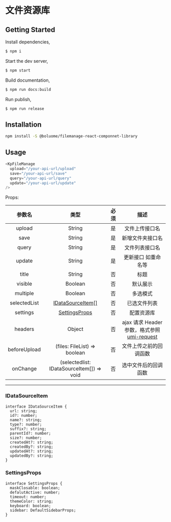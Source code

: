 # 文件资源库

## Getting Started

Install dependencies,

```bash
$ npm i
```

Start the dev server,

```bash
$ npm start
```

Build documentation,

```bash
$ npm run docs:build
```

Run publish,

```bash
$ npm run release
```

## Installation

```bash
npm install -S @boluome/filemanage-react-componnet-library
```

## Usage

```js
<KpFileManage
  upload="/your-api-url/upload"
  save="/your-api-url/save"
  query="/your-api-url/query"
  update="/your-api-url/update"
/>
```

Props:

| 参数名 | 类型 | 必须 | 描述 |
| :-: | :-: | :-: | :-: |
| upload | String | 是 | 文件上传接口名 |
| save | String | 是 | 新增文件夹接口名 |
| query | String | 是 | 文件列表接口名 |
| update | String | 是 | 更新接口 如重命名等 |
| title | String | 否 | 标题 |
| visible | Boolean | 否 | 默认展示 |
| multiple | Boolean | 否 | 多选模式 |
| selectedList | [IDataSourceItem[]](#IDataSourceItem) | 否 | 已选文件列表 |
| settings | [SettingsProps](#SettingsProps) | 否 | 配置资源库 |
| headers | Object | 否 | ajax 请求 Header 参数，格式参照[umi-request](https://github.com/umijs/umi-request) |
| beforeUpload | (files: FileList) => boolean | 否 | 文件上传之前的回调函数 |
| onChange | (selectedlist: IDataSourceItem[]) => void | 否 | 选中文件后的回调函数 |

---

### IDataSourceItem

```
interface IDataSourceItem {
  url: string;
  id?: number;
  name?: string;
  type?: number;
  suffix?: string;
  parentId?: number;
  size?: number;
  createdAt?: string;
  createdBy?: string;
  updatedAt?: string;
  updatedBy?: string;
}
```

### SettingsProps

```
interface SettingsProps {
  maskClosable: boolean;
  defalutActive: number;
  timeout: number;
  themeColor: string;
  keyboard: boolean;
  sidebar: DefaultSidebarProps;
}
```
